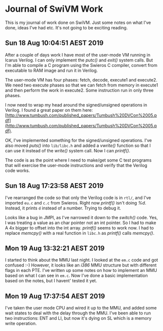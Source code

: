 # Journal of SwiVM Work

This is my journal of work done on SwiVM. Just some notes on what I've done,
ideas I've had etc. It's not going to be exciting reading.

## Sun 18 Aug 10:04:51 AEST 2019

After a couple of days work I have most of the user-mode VM running in
Icarus Verilog. I can only implement the *putc()* and *exit()* system
calls. But I'm able to compile a C program using the Swieros C compiler,
convert from executable to RAM image and run it in Verilog.

The user-mode VM has four phases: fetch, decode, execute1 and execute2.
We need two execute phases so that we can fetch from memory in execute1
and then perform the work in execute2. Some instruction run in only three
phases.

I now need to wrap my head around the signed/unsigned operations in Verilog.
I found a great paper on them here:
[http://www.tumbush.com/published_papers/Tumbush%20DVCon%2005.pdf](http://www.tumbush.com/published_papers/Tumbush%20DVCon%2005.pdf).

OK, I've implemented something for the signed/unsigned operations.
I've also moved *puts()* into `lib/libc.h` and added a *vwrite()*
function so that I can use it instead of the *write()* system call.
Now I can *printf()*.

The code is as the point where I need to make/get some C test programs that
will exercise the user-mode instructions and verify that the Verilog code works.

## Sun 18 Aug 17:23:58 AEST 2019

I've rearranged the code so that only the Verilog code is in `rtl/`,
and I've imported `eu.c` and `c.c` from Swieros. Right now *printf()*
isn't doing *%d*. Instead, it prints `d` instead of a number. Trying to
debug it.

Looks like a bug in JMPI, as I've narrowed it down to the *switch()* code.
Yes, I was treating a value as an char pointer not an int pointer. So I
had to make A 4x bigger to offset into the int array. *printf()* seems to
work now. I had to replace *memcpy()* with a real function in `libc.h` as
*printf()* calls *memcpy()*.

## Mon 19 Aug 13:32:21 AEST 2019

I started to think about the MMU last night. I looked at the `em.c` code
and got confused :-) However, it looks like an *i386* MMU structure but
with different flags in each PTE. I've written up some notes on how to
implement an MMU based on what I can see in `em.c`. Now I've done a basic
implementation based on the notes, but I havent' tested it yet.

## Mon 19 Aug 17:37:54 AEST 2019

I've taken the user mode CPU and wired it up to the MMU, and added some wait
states to deal with the delay through the MMU. I've been able to run two
instructions: ENT and LI, but now it's dying on SL which is a memory write operation.
